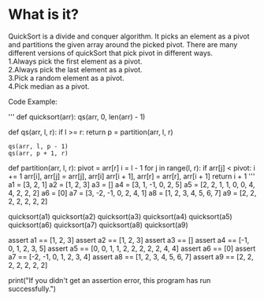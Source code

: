# What is it?
QuickSort is a divide and conquer algorithm. It picks an element as a pivot and partitions the given array around the picked pivot. There are many different versions of quickSort that pick pivot in different ways.   
1.Always pick the first element as a pivot.    
2.Always pick the last element as a pivot.  
3.Pick a random element as a pivot.  
4.Pick median as a pivot.  


Code Example:

'''
def quicksort(arr):
    qs(arr, 0, len(arr) - 1)

def qs(arr, l, r):
    if l >= r:
        return
    p = partition(arr, l, r)

    qs(arr, l, p - 1)
    qs(arr, p + 1, r)

def partition(arr, l, r):
    pivot = arr[r]
    i = l - 1
    for j in range(l, r):
        if arr[j] < pivot:
            i += 1
            arr[i], arr[j] = arr[j], arr[i]
    arr[i + 1], arr[r] = arr[r], arr[i + 1]
    return i + 1
'''
a1 = [3, 2, 1]
a2 = [1, 2, 3]
a3 = []
a4 = [3, 1, -1, 0, 2, 5]
a5 = [2, 2, 1, 1, 0, 0, 4, 4, 2, 2, 2]
a6 = [0]
a7 = [3, -2, -1, 0, 2, 4, 1]
a8 = [1, 2, 3, 4, 5, 6, 7]
a9 = [2, 2, 2, 2, 2, 2, 2]

quicksort(a1)
quicksort(a2)
quicksort(a3)
quicksort(a4)
quicksort(a5)
quicksort(a6)
quicksort(a7)
quicksort(a8)
quicksort(a9)

assert a1 == [1, 2, 3]
assert a2 == [1, 2, 3]
assert a3 == []
assert a4 == [-1, 0, 1, 2, 3, 5]
assert a5 == [0, 0, 1, 1, 2, 2, 2, 2, 2, 4, 4]
assert a6 == [0]
assert a7 == [-2, -1, 0, 1, 2, 3, 4]
assert a8 == [1, 2, 3, 4, 5, 6, 7]
assert a9 == [2, 2, 2, 2, 2, 2, 2]

print("If you didn't get an assertion error, this program has run successfully.")

